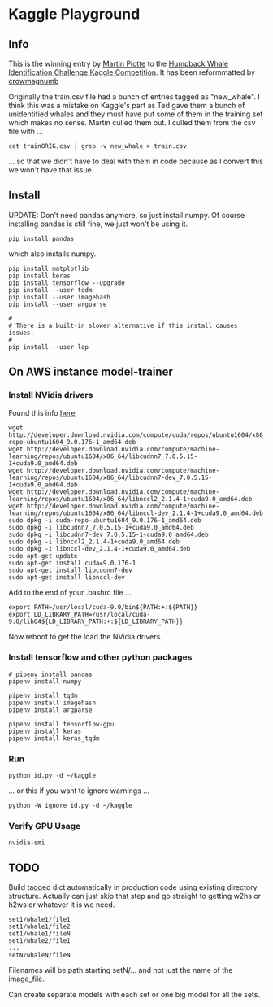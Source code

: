 # Kaggle Playground

## Info

This is the winning entry by [Martin Piotte](https://www.kaggle.com/martinpiotte) to the [Humpback Whale Identification Challenge Kaggle Competition](https://www.kaggle.com/c/whale-categorization-playground/data). It has been reformmatted by [crowmagnumb](https://github.com/crowmagnumb)

Originally the train.csv file had a bunch of entries tagged as "new_whale". I think this was a mistake on Kaggle's part as Ted gave them a bunch of unidentified whales and they must have put some of them in the training set which makes no sense. Martin culled them out. I culled them from the csv file with ...

    cat trainORIG.csv | grep -v new_whale > train.csv

... so that we didn't have to deal with them in code because as I convert this we won't have that issue.

## Install

UPDATE: Don't need pandas anymore, so just install numpy. Of course installing pandas is still fine,
we just won't be using it.

    pip install pandas

which also installs numpy.

    pip install matplotlib
    pip install keras
    pip install tensorflow --upgrade
    pip install --user tqdm
    pip install --user imagehash
    pip install --user argparse

    #
    # There is a built-in slower alternative if this install causes issues.
    #
    pip install --user lap

## On AWS instance model-trainer

### Install NVidia drivers

Found this info [here](https://yangcha.github.io/CUDA90/)

```
wget http://developer.download.nvidia.com/compute/cuda/repos/ubuntu1604/x86_64/cuda-repo-ubuntu1604_9.0.176-1_amd64.deb
wget http://developer.download.nvidia.com/compute/machine-learning/repos/ubuntu1604/x86_64/libcudnn7_7.0.5.15-1+cuda9.0_amd64.deb
wget http://developer.download.nvidia.com/compute/machine-learning/repos/ubuntu1604/x86_64/libcudnn7-dev_7.0.5.15-1+cuda9.0_amd64.deb
wget http://developer.download.nvidia.com/compute/machine-learning/repos/ubuntu1604/x86_64/libnccl2_2.1.4-1+cuda9.0_amd64.deb
wget http://developer.download.nvidia.com/compute/machine-learning/repos/ubuntu1604/x86_64/libnccl-dev_2.1.4-1+cuda9.0_amd64.deb
sudo dpkg -i cuda-repo-ubuntu1604_9.0.176-1_amd64.deb
sudo dpkg -i libcudnn7_7.0.5.15-1+cuda9.0_amd64.deb
sudo dpkg -i libcudnn7-dev_7.0.5.15-1+cuda9.0_amd64.deb
sudo dpkg -i libnccl2_2.1.4-1+cuda9.0_amd64.deb
sudo dpkg -i libnccl-dev_2.1.4-1+cuda9.0_amd64.deb
sudo apt-get update
sudo apt-get install cuda=9.0.176-1
sudo apt-get install libcudnn7-dev
sudo apt-get install libnccl-dev
```

Add to the end of your .bashrc file ...

```
export PATH=/usr/local/cuda-9.0/bin${PATH:+:${PATH}}
export LD_LIBRARY_PATH=/usr/local/cuda-9.0/lib64${LD_LIBRARY_PATH:+:${LD_LIBRARY_PATH}}
```

Now reboot to get the load the NVidia drivers.

### Install tensorflow and other python packages

    # pipenv install pandas
    pipenv install numpy

    pipenv install tqdm
    pipenv install imagehash
    pipenv install argparse

    pipenv install tensorflow-gpu
    pipenv install keras
    pipenv install keras_tqdm

### Run

    python id.py -d ~/kaggle

... or this if you want to ignore warnings ...

    python -W ignore id.py -d ~/kaggle

### Verify GPU Usage

    nvidia-smi

## TODO

Build tagged dict automatically in production code using existing directory structure. Actually can just skip that step and go straight to getting w2hs or h2ws or whatever it is we need.

    set1/whale1/file1
    set1/whale1/file2
    set1/whale1/fileN
    set1/whale2/file1
    ...
    setN/whaleN/fileN

Filenames will be path starting setN/... and not just the name of the image_file.

Can create separate models with each set or one big model for all the sets.

